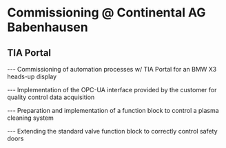 # Commissioning @ Continental AG Babenhausen

## TIA Portal

--- Commissioning of automation processes w/ TIA Portal for an BMW X3 heads-up display

--- Implementation of the OPC-UA interface provided by the customer for
quality control data acquisition

--- Preparation and implementation of a function block to control
a plasma cleaning system

--- Extending the standard valve function block to correctly control safety doors
